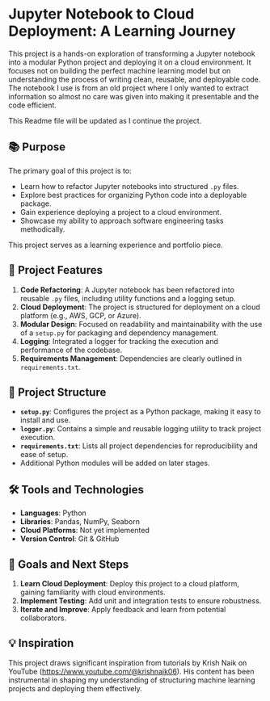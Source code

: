 # Jupyter Notebook to Cloud Deployment: A Learning Journey

This project is a hands-on exploration of transforming a Jupyter notebook into a modular Python project and deploying it on a cloud environment. It focuses not on building the perfect machine learning model but on understanding the process of writing clean, reusable, and deployable code. The notebook I use is from an old project where I only wanted to extract information so almost no care was given into making it presentable and the code efficient.

This Readme file will be updated as I continue the project.

## 📚 Purpose

The primary goal of this project is to:

- Learn how to refactor Jupyter notebooks into structured `.py` files.
- Explore best practices for organizing Python code into a deployable package.
- Gain experience deploying a project to a cloud environment.
- Showcase my ability to approach software engineering tasks methodically.

This project serves as a learning experience and portfolio piece.

## 🚀 Project Features

1. **Code Refactoring**: A Jupyter notebook has been refactored into reusable `.py` files, including utility functions and a logging setup.
2. **Cloud Deployment**: The project is structured for deployment on a cloud platform (e.g., AWS, GCP, or Azure).
3. **Modular Design**: Focused on readability and maintainability with the use of a `setup.py` for packaging and dependency management.
4. **Logging**: Integrated a logger for tracking the execution and performance of the codebase.
5. **Requirements Management**: Dependencies are clearly outlined in `requirements.txt`.

## 📂 Project Structure

- **`setup.py`**: Configures the project as a Python package, making it easy to install and use.
- **`logger.py`**: Contains a simple and reusable logging utility to track project execution.
- **`requirements.txt`**: Lists all project dependencies for reproducibility and ease of setup.
- Additional Python modules will be added on later stages.

## 🛠️ Tools and Technologies

- **Languages**: Python
- **Libraries**: Pandas, NumPy, Seaborn
- **Cloud Platforms**: Not yet implemented
- **Version Control**: Git & GitHub

## 🌟 Goals and Next Steps

1. **Learn Cloud Deployment**: Deploy this project to a cloud platform, gaining familiarity with cloud environments.
2. **Implement Testing**: Add unit and integration tests to ensure robustness.
3. **Iterate and Improve**: Apply feedback and learn from potential collaborators.

## 💡 Inspiration

This project draws significant inspiration from tutorials by Krish Naik on YouTube (https://www.youtube.com/@krishnaik06). His content has been instrumental in shaping my understanding of structuring machine learning projects and deploying them effectively.